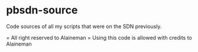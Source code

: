 pbsdn-source
============

Code sources of all my scripts that were on the SDN previously.

= All right reserved to Alaineman
= Using this code is allowed with credits to Alaineman
